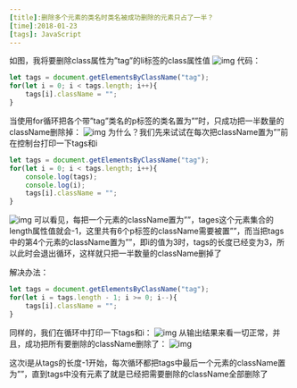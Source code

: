 ```yaml
---
[title]:删除多个元素的类名时类名被成功删除的元素只占了一半？
[time]:2018-01-23
[tags]: JavaScript
---
```


如图，我将要删除class属性为”tag”的li标签的class属性值
![img](https://s3.ax1x.com/2020/12/13/reL7e1.png)
代码：

```javascript
let tags = document.getElementsByClassName("tag");
for(let i = 0; i < tags.length; i++){
    tags[i].className = "";
}
```

当使用for循环把各个带”tag”类名的p标签的类名置为””时，只成功把一半数量的className删除掉：
![img](https://s3.ax1x.com/2020/12/13/reLLFK.png)
为什么？我们先来试试在每次把className置为””前在控制台打印一下tags和i

```javascript
let tags = document.getElementsByClassName("tag");
for(let i = 0; i < tags.length; i++){
    console.log(tags);
    console.log(i);
    tags[i].className = "";
}
```

![img](https://s3.ax1x.com/2020/12/13/reLvSe.png)
可以看见，每把一个元素的className置为””，tages这个元素集合的length属性值就会-1，这里共有6个p标签的className需要被置””，而当把tags中的第4个元素的className置为””，即i的值为3时，tags的长度已经变为3，所以此时会退出循环，这样就只把一半数量的className删掉了

解决办法：

```javascript
let tags = document.getElementsByClassName("tag");
for(let i = tags.length - 1; i >= 0; i--){
    tags[i].className = "";
}
```

同样的，我们在循环中打印一下tags和i：
![img](https://s3.ax1x.com/2020/12/13/reLzyd.png)
从输出结果来看一切正常，并且，成功把所有要删除的className删除了：
![img](https://s3.ax1x.com/2020/12/13/reOSOA.png)

这次i是从tags的长度-1开始，每次循环都把tags中最后一个元素的className置为””，直到tags中没有元素了就是已经把需要删除的className全部删除了